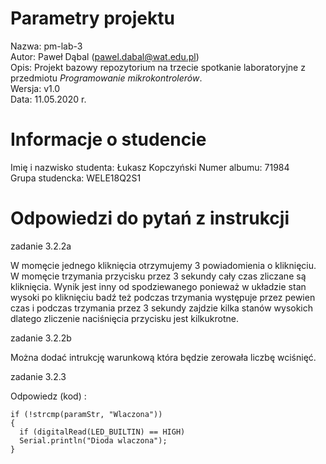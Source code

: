 # Parametry projektu

Nazwa: pm-lab-3  
Autor: Paweł Dąbal (pawel.dabal@wat.edu.pl)  
Opis: Projekt bazowy repozytorium na trzecie spotkanie laboratoryjne z przedmiotu _Programowanie mikrokontrolerów_.  
Wersja: v1.0  
Data: 11.05.2020 r.

# Informacje o studencie

Imię i nazwisko studenta: Łukasz Kopczyński
Numer albumu: 71984  
Grupa studencka: WELE18Q2S1

# Odpowiedzi do pytań z instrukcji

zadanie 3.2.2a

W momęcie jednego kliknięcia otrzymujemy 3 powiadomienia o kliknięciu.
W momęcie trzymania przycisku przez 3 sekundy cały czas zliczane są kliknięcia. Wynik jest inny od spodziewanego ponieważ w układzie stan wysoki po kliknięciu badź też podczas trzymania występuje przez pewien czas i podczas trzymania przez 3 sekundy zajdzie kilka stanów wysokich dlatego zliczenie naciśnięcia przycisku jest kilkukrotne. 

zadanie 3.2.2b

Można dodać intrukcję warunkową która będzie zerowała liczbę wciśnięć.

zadanie 3.2.3

 Odpowiedz (kod) :  

    if (!strcmp(paramStr, "Wlaczona")) 
    {
      if (digitalRead(LED_BUILTIN) == HIGH)
      Serial.println("Dioda wlaczona");
    }

